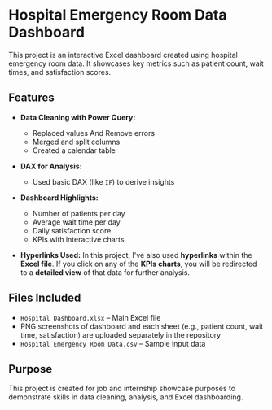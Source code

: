 # Hospital Emergency Room Data Dashboard

This project is an interactive Excel dashboard created using hospital emergency room data. It showcases key metrics such as patient count, wait times, and satisfaction scores.

## Features

- **Data Cleaning with Power Query:**
  - Replaced values And Remove errors
  - Merged and split columns
  - Created a calendar table

- **DAX for Analysis:**
  - Used basic DAX (like `IF`) to derive insights

- **Dashboard Highlights:**
  - Number of patients per day
  - Average wait time per day
  - Daily satisfaction score
  - KPIs with interactive charts

- **Hyperlinks Used:**
  In this project, I've also used **hyperlinks** within the **Excel file**. If you click on any of the **KPIs charts**, you will be redirected to a **detailed view** of that data for further analysis.

## Files Included

- `Hospital Dashboard.xlsx` – Main Excel file
- PNG screenshots of dashboard and each sheet (e.g., patient count, wait time, satisfaction) are uploaded separately in the repository
- `Hospital Emergency Room Data.csv` – Sample input data

## Purpose

This project is created for job and internship showcase purposes to demonstrate skills in data cleaning, analysis, and Excel dashboarding.
